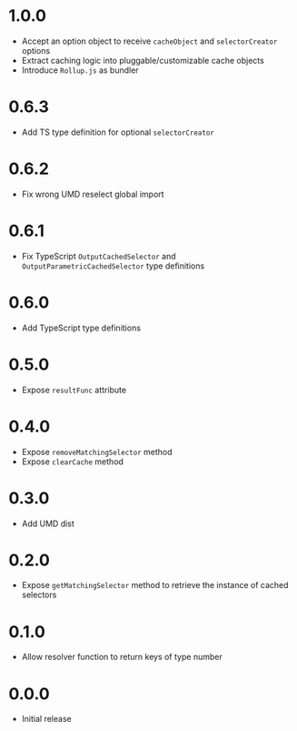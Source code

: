 # 1.0.0
- Accept an option object to receive `cacheObject` and `selectorCreator` options
- Extract caching logic into pluggable/customizable cache objects
- Introduce `Rollup.js` as bundler

# 0.6.3
- Add TS type definition for optional `selectorCreator`

# 0.6.2
- Fix wrong UMD reselect global import

# 0.6.1
- Fix TypeScript `OutputCachedSelector` and `OutputParametricCachedSelector` type definitions

# 0.6.0
- Add TypeScript type definitions

# 0.5.0
- Expose `resultFunc` attribute

# 0.4.0
- Expose `removeMatchingSelector` method
- Expose `clearCache` method

# 0.3.0
- Add UMD dist

# 0.2.0
- Expose `getMatchingSelector` method to retrieve the instance of cached selectors

# 0.1.0
- Allow resolver function to return keys of type number

# 0.0.0
- Initial release

